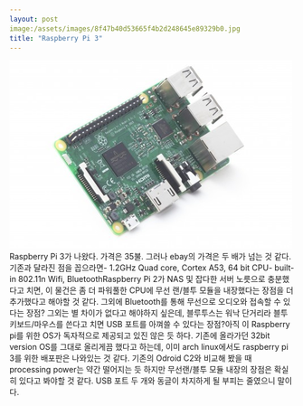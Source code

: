 ```yaml
---
layout: post
image:/assets/images/8f47b40d53665f4b2d248645e89329b0.jpg
title: "Raspberry Pi 3"
---
```





![image](/assets/images/8f47b40d53665f4b2d248645e89329b0.jpg)
Raspberry Pi 3가 나왔다. 가격은 35불. 그러나 ebay의 가격은 두 배가 넘는 것 같다. 기존과 달라진 점을 꼽으라면- 1.2GHz Quad core, Cortex A53, 64 bit CPU- built-in 802.11n Wifi, BluetoothRaspberry Pi 2가 NAS 및 잡다한 서버 노릇으로 충분했다고 치면, 이 물건은 좀 더 파워풀한 CPU에 무선 랜/블투 모듈을 내장했다는 장점을 더 추가했다고 해야할 것 같다. 그외에 Bluetooth를 통해 무선으로 오디오와 접속할 수 있다는 장점? 그외는 별 차이가 없다고 해야하지 싶은데, 블루투스는 워낙 단거리라 블투 키보드/마우스를 쓴다고 치면 USB 포트를 아껴쓸 수 있다는 장점?아직 이 Raspberry pi를 위한 OS가 독자적으로 제공되고 있진 않은 듯 하다. 기존에 올라가던 32bit version OS를 그대로 올리게끔 했다고 하는데, 이미 arch linux에서도 raspberry pi 3를 위한 배포판은 나와있는 것 같다. 기존의 Odroid C2와 비교해 봤을 때 processing power는 약간 떨어지는 듯 하지만 무선랜/블투 모듈 내장의 장점은 확실히 있다고 봐야할 것 같다. USB 포트 두 개와 동글이 차지하게 될 부피는 줄였으니 말이다. 

